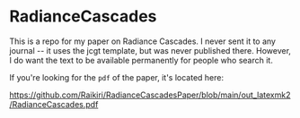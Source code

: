 # RadianceCascades
This is a repo for my paper on Radiance Cascades. I never sent it to any journal -- it uses the jcgt template, but was never published there. However, I do want the text to be available permanently for people who search it.


If you're looking for the `pdf` of the paper, it's located here:

https://github.com/Raikiri/RadianceCascadesPaper/blob/main/out_latexmk2/RadianceCascades.pdf
